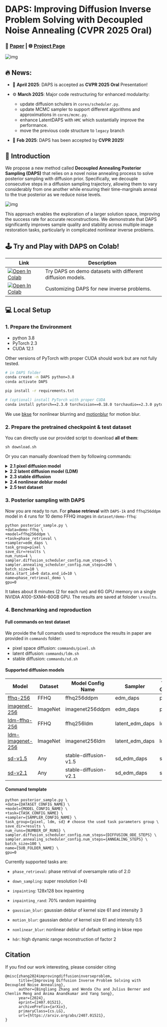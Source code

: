 # DAPS: Improving Diffusion Inverse Problem Solving with Decoupled Noise Annealing (CVPR 2025 Oral)

### 📝 [Paper](https://arxiv.org/abs/2407.01521) | 🌐 [Project Page](https://daps-inverse-problem.github.io/)

![img](README.assets/teaser.png)



## 🔥 News:

* 🎉 **April 2025**: DAPS is accepted as **CVPR 2025 Oral** Presentation!

* ⚙️ **March 2025**: Major code restructuring for enhanced modularity:

  * update diffusion schulers in `cores/scheduler.py`.
  * update MCMC sampler to support different algorithms and approximations in `cores/mcmc.py`.
  * enhance LatentDAPS with $\texttt{HMC}$ which sustantially improve the performance.
  * move the previous code structure to `legacy` branch

* 🎉 **Feb 2025**: DAPS has been accepted by **CVPR 2025**! 

  

## 🚀 Introduction

We propose a new method called **Decoupled Annealing Posterior Sampling (DAPS)** that relies on a novel noise annealing process to solve posterior sampling with diffusion prior. Specifically, we decouple consecutive steps in a diffusion sampling trajectory, allowing them to vary considerably from one another while ensuring their time-marginals anneal to the true posterior as we reduce noise levels. 

![img](README.assets/method.png)

This approach enables the exploration of a larger solution space, improving the success rate for accurate reconstructions. We demonstrate that DAPS significantly improves sample quality and stability across multiple image restoration tasks, particularly in complicated nonlinear inverse problems.



## 🕹️ Try and Play with DAPS on Colab!

| Link                                                         | Description                                                |
| ------------------------------------------------------------ | ---------------------------------------------------------- |
| [<img src="https://colab.research.google.com/assets/colab-badge.svg" alt="Open In Colab"/>](https://colab.research.google.com/github/zhangbingliang2019/DAPS/blob/main/scripts/DAPS_Demo.ipynb) | Try DAPS on demo datasets with different diffusion models. |
| [<img src="https://colab.research.google.com/assets/colab-badge.svg" alt="Open In Colab"/>](https://colab.research.google.com/github/zhangbingliang2019/DAPS/blob/main/scripts/Customization.ipynb) | Customizing DAPS for new inverse problems.                 |



## 💻 Local Setup

### 1. Prepare the Environment


- python 3.8  
- PyTorch 2.3  
- CUDA 12.1  

Other versions of PyTorch with proper CUDA should work but are not fully tested.

```bash
# in DAPS folder
conda create -n DAPS python=3.8
conda activate DAPS

pip install -r requirements.txt

# (optional) install PyTorch with proper CUDA
conda install pytorch==2.3.0 torchvision==0.18.0 torchaudio==2.3.0 pytorch-cuda=12.1 -c pytorch -c nvidia
```

We use [bkse](https://github.com/VinAIResearch/blur-kernel-space-exploring) for nonlinear blurring and [motionblur](https://github.com/LeviBorodenko/motionblur) for motion blur.

### 2. Prepare the pretrained checkpoint & test dataset

You can directly use our provided script to download **all of them**:

```
sh download.sh
```

Or you can manually download them by following commands:

<details>
  <summary><strong>2.1 pixel diffusion model</strong></summary>


Download the public available FFHQ and ImageNet checkpoint (ffhq_10m.pt, imagenet256.pt) [here](https://drive.google.com/drive/folders/1jElnRoFv7b31fG0v6pTSQkelbSX3xGZh).

  ```bash
# in DAPS folder

mkdir checkpoints
mv {DOWNLOAD_DIR}/ffqh_10m.pt checkpoints/ffhq256.pt
mv {DOWNLOAD_DIR}/imagenet256.pt.pt checkpoints/imagenet256.pt
  ```

</details>

<details>
  <summary><strong>2.2 latent diffusion model (LDM)</strong></summary>

Download the public available LDM checkpoint for FFHQ and ImageNet with following commands:

  ```bash
# in DAPS folder

wget https://ommer-lab.com/files/latent-diffusion/ffhq.zip -P ./checkpoints
unzip checkpoints/ffhq.zip -d ./checkpoints
mv checkpoints/model.ckpt checkpoints/ldm_ffhq256.pt
rm checkpoints/ffhq.zip

wget https://ommer-lab.com/files/latent-diffusion/nitro/cin/model.ckpt -P ./checkpoints/
mv checkpoints/model.ckpt checkpoints/ldm_imagenet256.pt
  ```

</details>

<details>
  <summary><strong>2.3 stable diffusion</strong></summary>

Checkpoints will be automatically downloaded.

</details>

<details>
  <summary><strong>2.4 nonlinear deblur model</strong></summary>

For nonlinear deblur task, we need the pretrained model from [bkse](https://github.com/VinAIResearch/blur-kernel-space-exploring) at [here](https://drive.google.com/file/d/1vRoDpIsrTRYZKsOMPNbPcMtFDpCT6Foy/view?usp=drive_link):

```bash
# in DAPS folder

mv {DOWNLOAD_DIR}/GOPRO_wVAE.pth forward_operator/bkse/experiments/pretrained
```

</details>

<details>
  <summary><strong>2.5 test dataset</strong></summary>

For convenience, we provide the used [test dataset](https://drive.google.com/drive/folders/1RHNif32W0hvB4M75ppG1ypTChy-W3q3Z?usp=sharing) (subset of 100 images of FFHQ and ImageNet dataset):

```bash
# in DAPS folder

gdown https://drive.google.com/uc?id=1IzbnLWPpuIw6Z2E4IKrRByh6ihDE5QLO -O datasets/test-ffhq.zip
unzip datasets/test-ffhq.zip -d ./datasets
rm datasets/test-ffhq.zip

gdown https://drive.google.com/uc?id=1pqVO-LYrRRL4bVxUidvy-Eb22edpuFCs -O datasets/test-imagenet.zip
unzip datasets/test-imagenet.zip -d ./datasets
rm datasets/test-imagenet.zip
```

</details>

### 3. Posterior sampling with DAPS

Now you are ready to run. For **phase retrieval** with `DAPS-1k` and `ffhq256ddpm` model in 4 runs for 10 demo FFHQ images in `dataset/demo-ffhq`:

```
python posterior_sample.py \
+data=demo-ffhq \
+model=ffhq256ddpm \
+task=phase_retrieval \
+sampler=edm_daps \
task_group=pixel \
save_dir=results \
num_runs=4 \
sampler.diffusion_scheduler_config.num_steps=5 \
sampler.annealing_scheduler_config.num_steps=200 \
batch_size=10 \
data.start_id=0 data.end_id=10 \
name=phase_retrieval_demo \
gpu=0
```

It takes about 8 minutes (2 for each run) and 6G GPU memory on a single NVIDIA A100-SXM4-80GB GPU. The results are saved at foloder `\results`.



### 4. Benchmarking and reproduction

#### Full commands on test dataset

We provide the full comands used to reproduce the results in paper are provided in `commands` folder:

* pixel space diffusion: `commands/pixel.sh`
* latent diffusion: `commands/ldm.sh`
* stable diffusion: `commands/sd.sh`



#### Supported diffusion models

| Model                                                        | Dataset  | Model Config Name     | Sampler         | Task Group |
| ------------------------------------------------------------ | -------- | --------------------- | --------------- | ---------- |
| [ffhq-256](https://drive.google.com/drive/folders/1jElnRoFv7b31fG0v6pTSQkelbSX3xGZh) | FFHQ     | ffhq256ddpm           | edm_daps        | pixel      |
| [imagenet-256](https://drive.google.com/drive/folders/1jElnRoFv7b31fG0v6pTSQkelbSX3xGZh) | ImageNet | imagenet256ddpm       | edm_daps        | pixel      |
| [ldm-ffhq-256](https://github.com/CompVis/latent-diffusion?tab=readme-ov-file#unconditional-models) | FFHQ     | ffhq256ldm            | latent_edm_daps | ldm        |
| [ldm-imagenet-256](https://github.com/CompVis/latent-diffusion?tab=readme-ov-file#class-conditional-imagenet) | ImageNet | imagenet256ldm        | latent_edm_daps | ldm        |
| [sd-v1.5](https://huggingface.co/stable-diffusion-v1-5/stable-diffusion-v1-5) | Any      | stable-diffusion-v1.5 | sd_edm_daps     | sd         |
| [sd-v2.1](https://huggingface.co/stabilityai/stable-diffusion-2-1) | Any      | stable-diffusion-v2.1 | sd_edm_daps     | sd         |



#### Command template

```
python posterior_sample.py \
+data={DATASET_CONFIG_NAME} \
+model={MODEL_CONFIG_NAME} \
+task={TASK_CONFIG_NAME} \
+sampler={SAMPLER_CONFIG_NAME} \
task_group={pixel, ldm, sd} # choose the used task parameters group \
save_dir=results \
num_runs={NUMBER_OF_RUNS} \
sampler.diffusion_scheduler_config.num_steps={DIFFUSION_ODE_STEPS} \
sampler.annealing_scheduler_config.num_steps={ANNEALING_STEPS} \
batch_size=100 \
name={SUB_FOLDER_NAME} \
gpu=0
```

Currently supported tasks are:

* `phase_retrieval`: phase retrival of oversample ratio of 2.0

* `down_sampling`: super resolution ($\times$4)

* `inpainting`:  128x128 box inpainting

* `inpainting_rand`: 70% random inpainting 

* `gaussian_blur`: gaussian deblur of kernel size 61 and intensity 3

* `motion_blur`: gaussian deblur of kernel size 61 and intensity 0.5

* `nonlinear_blur`: nonlinear deblur of default setting in bkse repo

* `hdr`: high dynamic range reconstruction of factor 2 



## Citation

If you find our work interesting, please consider citing

```
@misc{zhang2024improvingdiffusioninverseproblem,
      title={Improving Diffusion Inverse Problem Solving with Decoupled Noise Annealing}, 
      author={Bingliang Zhang and Wenda Chu and Julius Berner and Chenlin Meng and Anima Anandkumar and Yang Song},
      year={2024},
      eprint={2407.01521},
      archivePrefix={arXiv},
      primaryClass={cs.LG},
      url={https://arxiv.org/abs/2407.01521}, 
}
```
